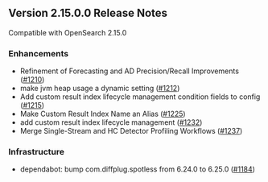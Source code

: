 ## Version 2.15.0.0 Release Notes

Compatible with OpenSearch 2.15.0

### Enhancements

* Refinement of Forecasting and AD Precision/Recall Improvements ([#1210](https://github.com/opensearch-project/anomaly-detection/pull/1210))
* make jvm heap usage a dynamic setting ([#1212](https://github.com/opensearch-project/anomaly-detection/pull/1212))
* Add custom result index lifecycle management condition fields to config ([#1215](https://github.com/opensearch-project/anomaly-detection/pull/1215))
* Make Custom Result Index Name an Alias ([#1225](https://github.com/opensearch-project/anomaly-detection/pull/1225))
* add custom result index lifecycle management ([#1232](https://github.com/opensearch-project/anomaly-detection/pull/1232))
* Merge Single-Stream and HC Detector Profiling Workflows ([#1237](https://github.com/opensearch-project/anomaly-detection/pull/1237))


### Infrastructure

* dependabot: bump com.diffplug.spotless from 6.24.0 to 6.25.0 ([#1184](https://github.com/opensearch-project/anomaly-detection/pull/1184))
